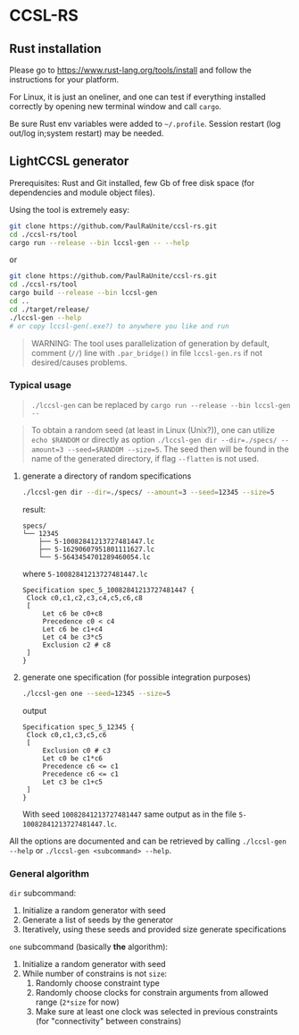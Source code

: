# CCSL-RS

## Rust installation
Please go to https://www.rust-lang.org/tools/install and follow the instructions 
for your platform.

For Linux, it is just an oneliner, and one can test if everything installed correctly by 
opening new terminal window and call `cargo`.

Be sure Rust env variables were added to `~/.profile`.
Session restart (log out/log in;system restart) may be needed.

## LightCCSL generator

Prerequisites: Rust and Git installed, few Gb of free disk space (for dependencies and module object files).

Using the tool is extremely easy:
```bash
git clone https://github.com/PaulRaUnite/ccsl-rs.git
cd ./ccsl-rs/tool
cargo run --release --bin lccsl-gen -- --help
```

or 

```bash
git clone https://github.com/PaulRaUnite/ccsl-rs.git
cd ./ccsl-rs/tool
cargo build --release --bin lccsl-gen
cd ..
cd ./target/release/
./lccsl-gen --help
# or copy lccsl-gen(.exe?) to anywhere you like and run
```

> WARNING: The tool uses parallelization of generation by default, comment (`//`) line 
> with `.par_bridge()` in file `lccsl-gen.rs` if not desired/causes problems.

### Typical usage
> `./lccsl-gen` can be replaced by `cargo run --release --bin lccsl-gen --`

> To obtain a random seed (at least in Linux (Unix?)), one can utilize `echo $RANDOM` or directly as option
> `./lccsl-gen dir --dir=./specs/ --amount=3 --seed=$RANDOM --size=5`.
> The seed then will be found in the name of the generated directory, if flag `--flatten` is not used.


1. generate a directory of random specifications
    ```bash
   ./lccsl-gen dir --dir=./specs/ --amount=3 --seed=12345 --size=5
    ```
    result:
   ```
   specs/
   └── 12345
       ├── 5-10082841213727481447.lc
       ├── 5-16290607951801111627.lc
       └── 5-5643454701289460054.lc
    ```
   where `5-10082841213727481447.lc`
   ```text
   Specification spec_5_10082841213727481447 {
    Clock c0,c1,c2,c3,c4,c5,c6,c8
    [
        Let c6 be c0+c8
        Precedence c0 < c4
        Let c6 be c1+c4
        Let c4 be c3*c5
        Exclusion c2 # c8
    ]
   }
   ```
2. generate one specification (for possible integration purposes)
   ```bash
   ./lccsl-gen one --seed=12345 --size=5
   ```
   output
   ```text
   Specification spec_5_12345 {
    Clock c0,c1,c3,c5,c6
    [
        Exclusion c0 # c3
        Let c0 be c1*c6
        Precedence c6 <= c1
        Precedence c6 <= c1
        Let c3 be c1+c5
    ]
   }
   ```
   With seed `10082841213727481447` same output as in the file `5-10082841213727481447.lc`.

All the options are documented and can be retrieved
by calling `./lccsl-gen --help` or `./lccsl-gen <subcommand> --help`.

### General algorithm
`dir` subcommand:
1. Initialize a random generator with seed
2. Generate a list of seeds by the generator
3. Iteratively, using these seeds and provided size generate specifications

`one` subcommand (basically **the** algorithm):
1. Initialize a random generator with seed
2. While number of constrains is not `size`:
   1. Randomly choose constraint type
   2. Randomly choose clocks for constrain arguments from allowed range (`2*size` for now)
   3. Make sure at least one clock was selected in previous constraints
      (for "connectivity" between constrains)